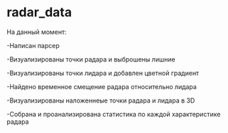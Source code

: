 # radar_data

На данный момент:

-Написан парсер

-Визуализированы точки радара и выброшены лишние

-Визуализированы точки лидара и добавлен цветной градиент

-Найдено временное смещение радара относительно лидара

-Визуализированы наложеннеые точки радара и лидара в 3D

-Собрана и проанализирована статистика по каждой характеристике радара